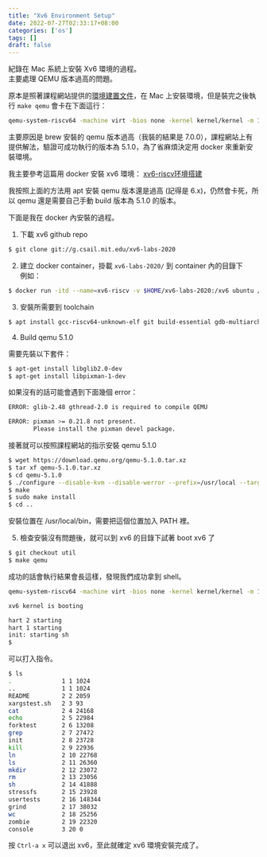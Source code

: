 ```yaml
---
title: "Xv6 Environment Setup"
date: 2022-07-27T02:33:17+08:00
categories: ['os']
tags: []
draft: false
---
```


紀錄在 Mac 系統上安裝 Xv6 環境的過程。  
主要處理 QEMU 版本過高的問題。

<!--more-->

原本是照著課程網站提供的[環境建置文件](https://pdos.csail.mit.edu/6.S081/2020/tools.html)，在 Mac 上安裝環境，但是裝完之後執行 `make qemu` 會卡在下面這行：

```bash
qemu-system-riscv64 -machine virt -bios none -kernel kernel/kernel -m 128M -smp 3 -nographic -drive
```

主要原因是 brew 安裝的 qemu 版本過高（我裝的結果是 7.0.0），課程網站上有提供解法，驗證可成功執行的版本為 5.1.0，為了省麻煩決定用 docker 來重新安裝環境。

我主要參考這篇用 docker 安裝 xv6 環境： [xv6-riscv环境搭建](https://groverzhu.github.io/2021/08/17/xv6-riscv%E7%8E%AF%E5%A2%83%E6%90%AD%E5%BB%BA/#more)

我按照上面的方法用 apt 安裝 qemu 版本還是過高 (記得是 6.x)，仍然會卡死，所以 qemu 還是需要自己手動 build 版本為 5.1.0 的版本。

下面是我在 docker 內安裝的過程。

1. 下載 xv6 github repo

```bash
$ git clone git://g.csail.mit.edu/xv6-labs-2020
```

2. 建立 docker container，掛載 `xv6-labs-2020/` 到 container 內的目錄下  
例如：

```bash
$ docker run -itd --name=xv6-riscv -v $HOME/xv6-labs-2020:/xv6 ubuntu /bin/bash
```

3. 安裝所需要到 toolchain

```bash
$ apt install gcc-riscv64-unknown-elf git build-essential gdb-multiarch gcc-riscv64-linux-gnu binutils-riscv64-linux-gnu
```

4. Build qemu 5.1.0

需要先裝以下套件：
```bash
$ apt-get install libglib2.0-dev
$ apt-get install libpixman-1-dev
```
如果沒有的話可能會遇到下面幾個 error：
```bash
ERROR: glib-2.48 gthread-2.0 is required to compile QEMU
```
```bash
ERROR: pixman >= 0.21.8 not present.
       Please install the pixman devel package.
```

接著就可以按照課程網站的指示安裝 qemu 5.1.0

```bash
$ wget https://download.qemu.org/qemu-5.1.0.tar.xz
$ tar xf qemu-5.1.0.tar.xz
$ cd qemu-5.1.0
$ ./configure --disable-kvm --disable-werror --prefix=/usr/local --target-list="riscv64-softmmu"
$ make
$ sudo make install
$ cd ..
```
安裝位置在 /usr/local/bin，需要把這個位置加入 PATH 裡。

5. 檢查安裝沒有問題後，就可以到 xv6 的目錄下試著 boot xv6 了

```bash
$ git checkout util
$ make qemu
```

成功的話會執行結果會長這樣，發現我們成功拿到 shell。

```bash
qemu-system-riscv64 -machine virt -bios none -kernel kernel/kernel -m 128M -smp 3 -nographic -drive file=fs.img,if=none,format=raw,id=x0 -device virtio-blk-device,drive=x0,bus=virtio-mmio-bus.0

xv6 kernel is booting

hart 2 starting
hart 1 starting
init: starting sh
$ 
```

可以打入指令。

```bash
$ ls
.              1 1 1024
..             1 1 1024
README         2 2 2059
xargstest.sh   2 3 93
cat            2 4 24168
echo           2 5 22984
forktest       2 6 13208
grep           2 7 27472
init           2 8 23728
kill           2 9 22936
ln             2 10 22768
ls             2 11 26360
mkdir          2 12 23072
rm             2 13 23056
sh             2 14 41888
stressfs       2 15 23928
usertests      2 16 148344
grind          2 17 38032
wc             2 18 25256
zombie         2 19 22320
console        3 20 0
```

按 `Ctrl-a x` 可以退出 xv6，至此就確定 xv6 環境安裝完成了。  